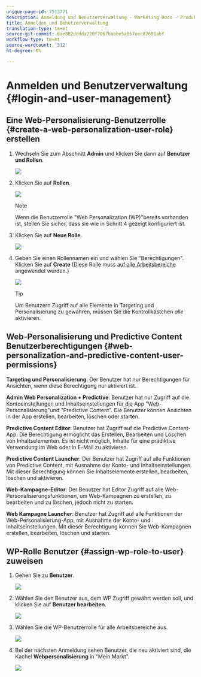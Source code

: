 ```yaml
---
unique-page-id: 7513771
description: Anmeldung und Benutzerverwaltung - Marketing Docs - Produktdokumentation
title: Anmelden und Benutzerverwaltung
translation-type: tm+mt
source-git-commit: 6ae882dddda220f7067babbe5a057eec82601abf
workflow-type: tm+mt
source-wordcount: '312'
ht-degree: 0%

---
```



# Anmelden und Benutzerverwaltung {#login-and-user-management}

## Eine Web-Personalisierung-Benutzerrolle {#create-a-web-personalization-user-role} erstellen

1. Wechseln Sie zum Abschnitt **Admin** und klicken Sie dann auf **Benutzer und Rollen**.

   ![](assets/image2015-4-28-19-3a50-3a49.png)

1. Klicken Sie auf **Rollen**.

   ![](assets/image2015-4-28-19-3a57-3a58.png)

   >[!NOTE]
   >
   >Wenn die Benutzerrolle &quot;Web Personalization (WP)&quot;bereits vorhanden ist, stellen Sie sicher, dass sie wie in Schritt 4 gezeigt konfiguriert ist.

1. Klicken Sie auf **Neue Rolle**.

   ![](assets/three-1.png)

1. Geben Sie einen Rollennamen ein und wählen Sie &quot;Berechtigungen&quot;. Klicken Sie auf **Create** (Diese Rolle muss [auf alle Arbeitsbereiche](https://docs.marketo.com/display/DOCS/Managing+Marketo+Users#ManagingMarketoUsers-CreateUsers) angewendet werden.)

   ![](assets/four.png)

   >[!TIP]
   >
   >Um Benutzern Zugriff auf alle Elemente in Targeting und Personalisierung zu gewähren, müssen Sie die Kontrollkästchen *alle* aktivieren.

## Web-Personalisierung und Predictive Content Benutzerberechtigungen {#web-personalization-and-predictive-content-user-permissions}

**Targeting und Personalisierung**: Der Benutzer hat nur Berechtigungen für Ansichten, wenn diese Berechtigung nur aktiviert ist.

**Admin Web Personalization + Predictive**: Benutzer hat nur Zugriff auf die Kontoeinstellungen und Inhaltseinstellungen für die App &quot;Web-Personalisierung&quot;und &quot;Predictive Content&quot;. Die Benutzer können Ansichten in der App erstellen, bearbeiten, löschen oder starten.

**Predictive Content Editor**: Benutzer hat Zugriff auf die Predictive Content-App. Die Berechtigung ermöglicht das Erstellen, Bearbeiten und Löschen von Inhaltselementen. Es ist nicht möglich, Inhalte für eine prädiktive Verwendung im Web oder in E-Mail zu aktivieren.

**Predictive Content Launcher**: Der Benutzer hat Zugriff auf alle Funktionen von Predictive Content, mit Ausnahme der Konto- und Inhaltseinstellungen. Mit dieser Berechtigung können Sie Inhaltselemente erstellen, bearbeiten, löschen und aktivieren.

**Web-Kampagne-Editor**: Der Benutzer hat Editor Zugriff auf alle Web-Personalisierungsfunktionen, um Web-Kampagnen zu erstellen, zu bearbeiten und zu löschen, jedoch nicht zu starten.

**Web Kampagne Launcher**: Benutzer hat Zugriff auf alle Funktionen der Web-Personalisierung-App, mit Ausnahme der Konto- und Inhaltseinstellungen. Mit dieser Berechtigung können Sie Web-Kampagnen erstellen, bearbeiten, löschen und starten.

## WP-Rolle Benutzer {#assign-wp-role-to-user} zuweisen

1. Gehen Sie zu **Benutzer**.

   ![](assets/image2015-4-29-11-3a31-3a3.png)

1. Wählen Sie den Benutzer aus, dem WP Zugriff gewährt werden soll, und klicken Sie auf **Benutzer bearbeiten**.

   ![](assets/image2015-4-29-11-3a38-3a46.png)

1. Wählen Sie die WP-Benutzerrolle für alle Arbeitsbereiche aus.

   ![](assets/seven.png)

1. Bei der nächsten Anmeldung sehen Benutzer, die neu aktiviert sind, die Kachel **Webpersonalisierung** in &quot;Mein Markt&quot;.

   ![](assets/eight.png)
